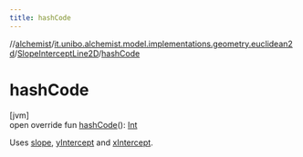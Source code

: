 ```yaml
---
title: hashCode
---
```

//[alchemist](../../../index.html)/[it.unibo.alchemist.model.implementations.geometry.euclidean2d](../index.html)/[SlopeInterceptLine2D](index.html)/[hashCode](hash-code.html)



# hashCode



[jvm]\
open override fun [hashCode](hash-code.html)(): [Int](https://kotlinlang.org/api/latest/jvm/stdlib/kotlin/-int/index.html)



Uses [slope](slope.html), [yIntercept](y-intercept.html) and [xIntercept](x-intercept.html).




